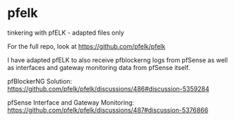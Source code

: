 # pfelk
tinkering with pfELK - adapted files only

For the full repo, look at https://github.com/pfelk/pfelk

I have adapted pfELK to also receive pfblockerng logs from pfSense as well as interfaces and gateway monitoring data from pfSense itself.

pfBlockerNG Solution:
https://github.com/pfelk/pfelk/discussions/486#discussion-5359284

pfSense Interface and Gateway Monitoring:
https://github.com/pfelk/pfelk/discussions/487#discussion-5376866
